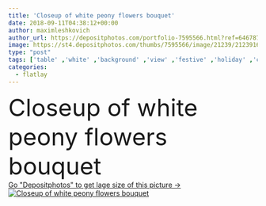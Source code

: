 ```yaml
---
title: 'Closeup of white peony flowers bouquet'
date: 2018-09-11T04:38:12+00:00
author: maximleshkovich
author_url: https://depositphotos.com/portfolio-7595566.html?ref=64678756
image: https://st4.depositphotos.com/thumbs/7595566/image/21239/212391688/api_thumb_450.jpg?forcejpeg=true
type: "post"
tags: ['table' ,'white' ,'background' ,'view' ,'festive' ,'holiday' ,'closeup' ,'summer' ,'beauty' ,'spring' ,'floral' ,'flowers' ,'life' ,'pattern' ,'card' ,'frame' ,'bouquet' ,'lay' ,'blank' ,'home' ,'romantic' ,'flat' ,'lifestyle' ,'desk' ,'still' ,'feminine' ,'template' ,'wreath' ,'styled' ,'website' ,'top' ,'header' ,'minimalism' ,'blog' ,'buds' ,'minimal' ,'blogger' ,'mockup' ,'peonies' ,'freelance' ,'Floral Pattern' ,'peony flower' ,'flatlay' ]
categories: 
  - flatlay
---
```

<div aling="center">
            <font size="60"> Closeup of white peony flowers bouquet</font>   
</div>
<div>
    <a href='https://depositphotos.com/212391688/stock-photo-closeup-white-peony-flowers-bouquet.html?ref=64678756' target=_blank > Go "Depositphotos" to get lage size of this picture ->
        <img href='https://depositphotos.com/212391688/stock-photo-closeup-white-peony-flowers-bouquet.html?ref=64678756' src='https://st4.depositphotos.com/7595566/21239/i/950/depositphotos_212391688-stock-photo-closeup-white-peony-flowers-bouquet.jpg?forcejpeg=true' alt='Closeup of white peony flowers bouquet' >
    </a>
</div>
